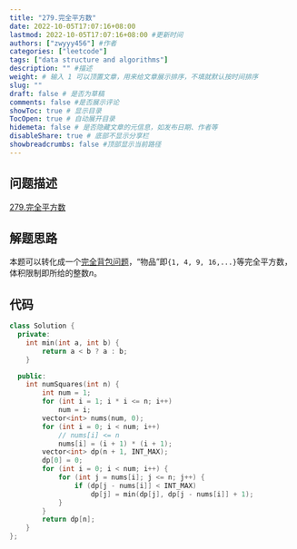 ```yaml
---
title: "279.完全平方数"
date: 2022-10-05T17:07:16+08:00
lastmod: 2022-10-05T17:07:16+08:00 #更新时间
authors: ["zwyyy456"] #作者
categories: ["leetcode"]
tags: ["data structure and algorithms"]
description: "" #描述
weight: # 输入 1 可以顶置文章，用来给文章展示排序，不填就默认按时间排序
slug: ""
draft: false # 是否为草稿
comments: false #是否展示评论
showToc: true # 显示目录
TocOpen: true # 自动展开目录
hidemeta: false # 是否隐藏文章的元信息，如发布日期、作者等
disableShare: true # 底部不显示分享栏
showbreadcrumbs: false #顶部显示当前路径
---
```

## 问题描述
[279.完全平方数](https://leetcode.cn/problems/perfect-squares/)

## 解题思路
本题可以转化成一个[完全背包问题](https://zwyyy456.vercel.app/zh/posts/tech/unbounded-knapsack-problem/)，“物品”即`{1, 4, 9, 16,...}`等完全平方数，体积限制即所给的整数$n$。

## 代码
```cpp
class Solution {
  private:
    int min(int a, int b) {
        return a < b ? a : b;
    }

  public:
    int numSquares(int n) {
        int num = 1;
        for (int i = 1; i * i <= n; i++)
            num = i;
        vector<int> nums(num, 0);
        for (int i = 0; i < num; i++)
            // nums[i] <= n
            nums[i] = (i + 1) * (i + 1);
        vector<int> dp(n + 1, INT_MAX);
        dp[0] = 0;
        for (int i = 0; i < num; i++) {
            for (int j = nums[i]; j <= n; j++) {
                if (dp[j - nums[i]] < INT_MAX)
                    dp[j] = min(dp[j], dp[j - nums[i]] + 1);
            }
        }
        return dp[n];
    }
};
```

